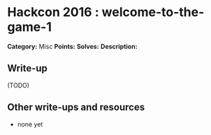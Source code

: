 # Hackcon 2016 : welcome-to-the-game-1

**Category:** Misc
**Points:** 
**Solves:** 
**Description:**



## Write-up

(TODO)

## Other write-ups and resources

* none yet
